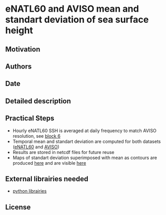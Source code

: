 # eNATL60 and AVISO mean and standart deviation of sea surface height

## Motivation

## Authors

## Date

## Detailed description

## Practical Steps

  - Hourly eNATL60 SSH is averaged at daily frequency to match AVISO resolution, see [block 6](https://github.com/ocean-next/eNATL60/blob/master/analysis/mesoscale-variability/2019-11-25-AA-std-mean-ssh-eNATL60-1h-to-1d.ipynb)
  - Temporal mean and standart deviation are computed for both datasets ([eNATL60](https://github.com/ocean-next/eNATL60/blob/master/analysis/mesoscale-variability/2019-11-25-AA-std-mean-ssh-eNATL60-1h-to-1d.ipynb) and [AVISO](https://github.com/ocean-next/eNATL60/blob/master/analysis/mesoscale-variability/2019-11-25-AA-std-mean-ssh-AVISO.ipynb))
  - Results are stored in netcdf files for future reuse
  - Maps of standart deviation superimposed with mean as contours are produced [here](https://github.com/ocean-next/eNATL60/blob/master/analysis/mesoscale-variability/2019-11-25-AA-plots-std-mean-ssh-AVISO-eNATL60-mac.ipynb) and are visible [here](https://github.com/ocean-next/eNATL60/blob/master/analysis/mesoscale-variability/std-mean-SSH-AVISO-eNATL60-BLBT02.png)

## External librairies needed
  
  - [python librairies](environment.yaml)

## License

